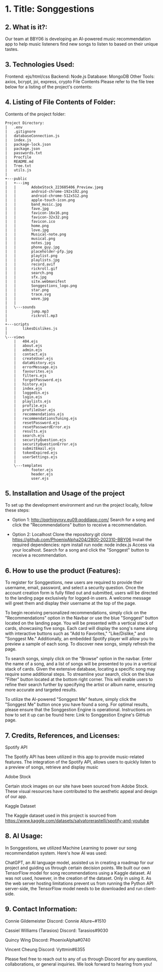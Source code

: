 # 1. Title: Songgestions

## 2. What is it?:
Our team at BBY06 is developing an AI-powered music recommendation app to help music listeners find new songs to listen to based on their unique tastes.

## 3. Technologies Used: 
Frontend: ejs/html/css
Backend: Node.js
Database: MongoDB
Other Tools: axios, bcrypt, joi, express, crypto File Contents Please refer to the file tree below for a listing of the project's contents:

## 4. Listing of File Contents of Folder:

Contents of the project folder:

```
Project Directory:
|   .env
|   .gitignore
|   databaseConnection.js
|   index.js
|   package-lock.json
|   package.json
|   passwords.txt
|   Procfile
|   README.md
|   Tree.txt
|   utils.js
|   
+---public
|   +---img
|   |       AdobeStock_223605406_Preview.jpeg
|   |       android-chrome-192x192.png
|   |       android-chrome-512x512.png
|   |       apple-touch-icon.png
|   |       band_music.jpg
|   |       fave.jpg
|   |       favicon-16x16.png
|   |       favicon-32x32.png
|   |       favicon.ico
|   |       home.png
|   |       love.jpg
|   |       Musical-note.png
|   |       musical.png
|   |       notes.jpg
|   |       phone_guy.jpg
|   |       placeholder-pfp.jpg
|   |       playlist.png
|   |       playlists.jpg
|   |       record.avif
|   |       rickroll.gif
|   |       search.png
|   |       sfx.jpg
|   |       site.webmanifest
|   |       Songgestions_logo.png
|   |       star.png
|   |       trace.svg
|   |       wave.jpg
|   |       
|   \---sounds
|           jump.mp3
|           rickroll.mp3
|           
+---scripts
|       likesDislikes.js
|       
\---views
    |   404.ejs
    |   about.ejs
    |   admin.ejs
    |   contact.ejs
    |   createUser.ejs
    |   dataHistory.ejs
    |   errorMessage.ejs
    |   favourites.ejs
    |   filters.ejs
    |   forgotPassword.ejs
    |   history.ejs
    |   index.ejs
    |   loggedin.ejs
    |   login.ejs
    |   playlists.ejs
    |   profile.ejs
    |   profileUser.ejs
    |   recommendations.ejs
    |   recommendationsTuning.ejs
    |   resetPassword.ejs
    |   resetPasswordError.ejs
    |   results.ejs
    |   search.ejs
    |   securityQuestion.ejs
    |   securityQuestionError.ejs
    |   submitEmail.ejs
    |   tokenExpired.ejs
    |   userSettings.ejs
    |     
    \---templates
            footer.ejs
            header.ejs
            user.ejs
```    

## 5. Installation and Usage of the project

To set up the development environment and run the project locally, follow these steps:

* Option 1: 
http://pqrhigvnxy.eu09.qoddiapp.com/ Search for a song and click the "Recommendations" button to receive a recommendation.

* Option 2: 
Localhost Clone the repository:git clone https://github.com/PhoenixAlpha204/2800-202310-BBY06 Install the required dependencies: npm install run node: node index.js Access via your localhost. Search for a song and click the "Songgest" button to receive a recommendation.

## 6. How to use the product (Features):


To register for Songgestions, new users are required to provide their username, email, password, and select a security question. Once the account creation form is fully filled out and submitted, users will be directed to the landing page exclusively for logged-in users. A welcome message will greet them and display their username at the top of the page.

To begin receiving personalized recommendations, simply click on the "Recommendations" option in the Navbar or use the blue "Songgest" button located on the landing page. You will be presented with a vertical stack of cards, showcasing five songs. Each card will display the song's name along with interactive buttons such as "Add to Favorites," "Like/Dislike," and "Songgest Me." Additionally, an embedded Spotify player will allow you to preview a sample of each song. To discover new songs, simply refresh the page.

To search songs, simply click on the "Browse" option in the navbar. Enter the name of a song, and a list of songs will be presented to you in a vertical stack of cards. Given the extensive database, locating a specific song may require some additional steps. To streamline your search, click on the blue "Filter" button located at the bottom right corner. This will enable users to refine their search further by specifying the artist or album name, ensuring more accurate and targeted results.

To utilize the AI-powered "Songgest Me" feature, simply click the "Songgest Me" button once you have found a song. For optimal results, please ensure that the Songgestion Engine is operational. Instructions on how to set it up can be found here: Link to Songgestion Engine's GitHub page.

## 7. Credits, References, and Licenses:

Spotify API

The Spotify API has been utilized in this app to provide music-related features. The integration of the Spotify API, allows users to quickly listen to a preview of songs, retrieve and display music 

Adobe Stock

Certain stock images on our site have been sourced from Adobe Stock. These visual resources have contributed to the aesthetic appeal and design of our app.

Kaggle Dataset

The Kaggle dataset used in this project is sourced from https://www.kaggle.com/datasets/salvatorerastelli/spotify-and-youtube


## 8. AI Usage:

In Songgestions, we utilized Machine Learning to power our song recommendation system. Here's how AI was used:

ChatGPT, an AI language model, assisted us in creating a roadmap for our project and guiding us through certain decision points.
We built our own TensorFlow model for song recommendations using a Kaggle dataset.
AI was not used, however, in the creation of the dataset. Only in using it.
As the web server hosting limitations prevent us from running the Python API server-side, the TensorFlow model needs to be downloaded and run client-side.

## 9. Contact Information:

Connie Gildemeister
Discord: Connie Allure~#1510

Cassiel Williams (Tarasios)
Discord: Tarasios#9030

Quincy Wing
Discord: PhoenixAlpha#0740

Vincent Cheung
Discord: Vyttmin#6355

Please feel free to reach out to any of us through Discord for any questions, collaborations, or general inquiries. We look forward to hearing from you!





